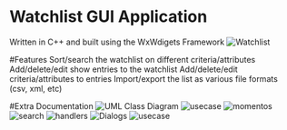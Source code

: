 # Watchlist GUI Application
Written in C++ and built using the WxWdigets Framework
![Watchlist](https://github.com/Wwaylon/Watchlist-Application/assets/102841024/544930b1-1b3a-488f-9dd2-556d5a89481a)


#Features
Sort/search the watchlist on different criteria/attributes 
Add/delete/edit show entries to the watchlist 
Add/delete/edit criteria/attributes to entries 
Import/export the list as various file formats (csv, xml, etc)

#Extra Documentation
![UML Class Diagram](https://github.com/Wwaylon/Watchlist-Application/assets/102841024/034e5eed-484c-49cc-b579-954b6111f707)
![usecase](https://github.com/Wwaylon/Watchlist-Application/assets/102841024/06b30638-9b14-41ad-9d26-e64a0405248d)
![momentos](https://github.com/Wwaylon/Watchlist-Application/assets/102841024/51ddfc91-217a-4102-a141-fc4fbd9a42c3)
![search](https://github.com/Wwaylon/Watchlist-Application/assets/102841024/f844b506-bfb7-4dbb-9459-2ba28130ce18)
![handlers](https://github.com/Wwaylon/Watchlist-Application/assets/102841024/67de3b72-25ac-402d-b2f0-a6b616abd42d)
![Dialogs](https://github.com/Wwaylon/Watchlist-Application/assets/102841024/f6b27ed5-a1cc-479d-abea-d9a632ebd453)
![usecase](https://github.com/Wwaylon/Watchlist-Application/assets/102841024/375beab7-4f32-4795-8ea3-d91f36066811)
